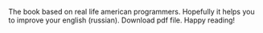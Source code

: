 The book based on real life american programmers. Hopefully it helps you to improve your english (russian). Download pdf file. Happy reading!

